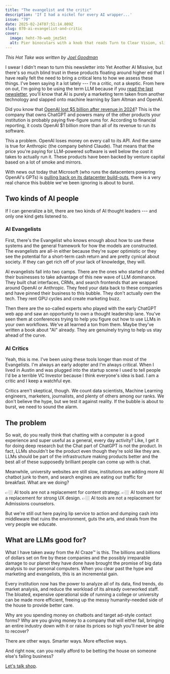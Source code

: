 ```yaml
---
title: "The evangelist and the critic"
description: 'If I had a nickel for every AI wrapper...'
issue: "70"
date: 2025-02-24T07:51:14.809Z
slug: 070-ai-evangelist-and-critic
cover:
  image: heht-70-web_jmz5kt
  alt: Pier binoculars with a knob that reads Turn to Clear Vision, slightly askew.
---
```


_This Hot Take was written by [Joel Goodman](https://linkedin.com/in/joelgoodman/)_

I swear I didn't mean to turn this newsletter into Yet Another AI Missive, but there's so much blind trust in these products floating around higher ed that I have really felt the need to bring a critical lens to how we assess these things. I've been saying it a lot lately --- I'm a critic, not a skeptic. From here on out, I'm going to be using the term LLM because if you [read the last newsletter](https://bravery.co/newsletter/gpt-rag-agentic-generative-agi-huh/), you'll know that AI is purely a marketing term taken from another technology and slapped onto machine learning by Sam Altman and OpenAI.

Did you know that [OpenAI lost $5 billion after revenue in 2024](https://www.theinformation.com/articles/openai-projections-imply-losses-tripling-to-14-billion-in-2026?ref=bravery.co)? This is the company that owns ChatGPT and powers many of the other products your institution is probably paying five-figure sums for. According to financial reporting, it costs OpenAI $1 billion more than all of its revenue to run its software.

This a problem. OpenAI loses money on every call to its API. And the same is true for Anthropic (the company behind Claude). That means that the price you're paying for LLM-powered software is well below the cost it takes to actually run it. These products have been backed by venture capital based on a lot of smoke and mirrors.

With news out today that Microsoft (who runs the datacenters powering OpenAI's GPTs) is [pulling back on its datacenter build-outs](https://www.bloomberg.com/news/articles/2025-02-24/microsoft-cancels-leases-for-ai-data-centers-analyst-says), there is a very real chance this bubble we've been ignoring is about to burst.

## Two kinds of AI people

If I can generalize a bit, there are two kinds of AI thought leaders --- and only one kind gets listened to.

### AI Evangelists

First, there's the Evangelist who knows enough about how to use these systems and the general framework for how the models are constructed. The evangelists are all-in either because they're super optimistic or they see the potential for a short-term cash return and are pretty cynical about society. If they can get rich off of your lack of knowledge, they will.

AI evangelists fall into two camps. There are the ones who started or shifted their businesses to take advantage of this new wave of LLM dominance. They built chat interfaces, CRMs, and search frontends that are wrapped around OpenAI or Anthropic. They feed your data back to these companies and have pinned their business to this bubble. They don't actually own the tech. They rent GPU cycles and create marketing buzz.

Then there are the so-called experts who played with the early ChatGPT web app and saw an opportunity to own a thought leadership lane. You've seen them at conferences trying to help you figure out how to use LLMs in your own workflows. We've all learned a ton from them. Maybe they've written a book about "AI" already. They are genuinely trying to help us stay ahead of the curve.

### AI Critics

Yeah, this is me. I've been using these tools longer than most of the Evangelists. I'm always an early adopter and I'm always critical. When I lived in Austin and was plugged into the startup scene I used to tell people I'd be a terrible VC Investor because I think everyone's idea is bad. I am a critic and I keep a watchful eye.

Critics aren't skeptical, though. We count data scientists, Machine Learning engineers, marketers, journalists, and plenty of others among our ranks. We don't believe the hype, but we test it against reality. If the bubble is about to burst, we need to sound the alarm.

## The problem

So wait, do you really think that chatting with a computer is a good experience and super useful as a general, every day activity? Like, I get it for doing deep research but the Chat part of ChatGPT is not the product. In fact, LLMs shouldn't be the product even though they're sold like they are. LLMs should be part of the infrastructure making products better and the best all of these supposedly brilliant people can come up with is chat.

Meanwhile, university websites are still slow, institutions are adding more AI chatbot junk to them, and search engines are eating our traffic for breakfast. What are we doing?

👉🏼 AI tools are not a replacement for content strategy.
👉🏼 AI tools are not a replacement for strong UX design.
👉🏼 AI tools are not a replacement for Admissions counselors.

But we're still out here paying lip service to action and dumping cash into middleware that ruins the environment, guts the arts, and steals from the very people we educate.

## What are LLMs good for?

What I have taken away from the AI Craze™ is this. The billions and billions of dollars set on fire by these companies and the possibly irreparable damage to our planet they have done have brought the promise of big data analysis to our personal computers. When you clear past the hype and marketing and evangelists, this is an incremental gain.

Every institution now has the power to analyze all of its data, find trends, do market analysis, and reduce the workload of its already overworked staff. The bloated, expensive operational side of running a college or university can be made more efficient, freeing up the messy humanity-needed side of the house to provide better care.

Why are you spending money on chatbots and target ad-style contact forms? Why are you giving money to a company that will either fail, bringing an entire industry down with it or raise its prices so high you'll never be able to recover?

There are other ways. Smarter ways. More effective ways.

And right now, can you really afford to be betting the house on someone else's failing business?

[Let's talk shop]("/contact/").